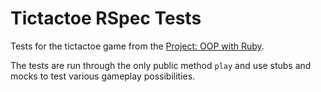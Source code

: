# Tictactoe RSpec Tests

Tests for the tictactoe game from the [Project: OOP with Ruby](http://www.theodinproject.com/ruby-programming/oop).

The tests are run through the only public method `play` and use stubs and mocks to test various gameplay possibilities.
